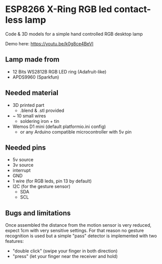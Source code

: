 # ESP8266 X-Ring RGB led contact-less lamp

Code & 3D models for a simple hand controlled RGB desktop lamp

Demo here: https://youtu.be/k0g8ce4BeVI

## Lamp made from

- 12 Bits WS2812B RGB LED ring (Adafruit-like)
- APDS9960 (Sparkfun)

## Needed material

- 3D printed part
    - .blend & .stl provided
- ~ 10 small wires
    - soldering iron + tin
- Wemos D1 mini (default platformio.ini config)
    - or any Arduino compatible microcontroller with 5v pin

## Needed pins

- 5v source
- 3v source
- interrupt
- GND
- 1 wire (for RGB leds, pin 13 by default)
- I2C (for the gesture sensor)
    - SDA
    - SCL


## Bugs and limitations

Once assembled the distance from the motion sensor is very reduced, expect 1cm with very sensitive settings.
For that reason no gesture recognition is used but a simple "pass" detector is implemented with two features:

- "double click" (swipe your finger in both direction)
- "press" (let your finger near the receiver and hold)

